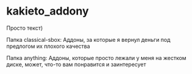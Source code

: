 # kakieto_addony
Просто текст)

Папка classical-sbox:
Аддоны, за которые я вернул деньги под предлогом их плохого качества

Папка anything:
Аддоны, которые просто лежали у меня на жестком диске, может, что-то вам понравится и заинтересует
